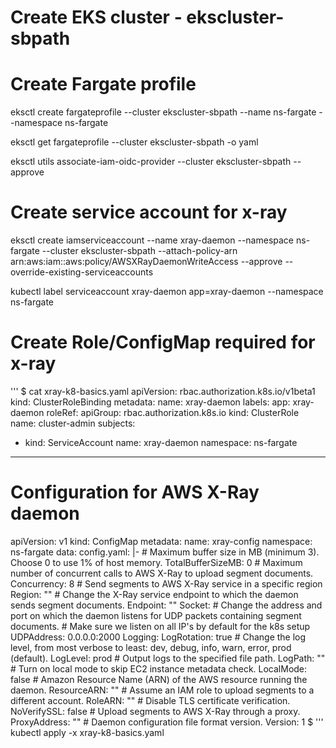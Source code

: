 # Create EKS cluster - ekscluster-sbpath

# Create Fargate profile
eksctl create fargateprofile --cluster ekscluster-sbpath --name ns-fargate --namespace ns-fargate

eksctl get fargateprofile --cluster ekscluster-sbpath -o yaml

eksctl utils associate-iam-oidc-provider --cluster ekscluster-sbpath  --approve

# Create service account for x-ray

eksctl create iamserviceaccount --name xray-daemon --namespace ns-fargate --cluster ekscluster-sbpath --attach-policy-arn arn:aws:iam::aws:policy/AWSXRayDaemonWriteAccess --approve --override-existing-serviceaccounts

kubectl label serviceaccount xray-daemon app=xray-daemon --namespace ns-fargate

# Create Role/ConfigMap required for x-ray
'''
$ cat xray-k8-basics.yaml 
apiVersion: rbac.authorization.k8s.io/v1beta1
kind: ClusterRoleBinding
metadata:
  name: xray-daemon
  labels:
    app: xray-daemon
roleRef:
  apiGroup: rbac.authorization.k8s.io
  kind: ClusterRole
  name: cluster-admin
subjects:
- kind: ServiceAccount
  name: xray-daemon
  namespace: ns-fargate
---
# Configuration for AWS X-Ray daemon
apiVersion: v1
kind: ConfigMap
metadata:
  name: xray-config
  namespace: ns-fargate
data:
  config.yaml: |-
    # Maximum buffer size in MB (minimum 3). Choose 0 to use 1% of host memory.
    TotalBufferSizeMB: 0
    # Maximum number of concurrent calls to AWS X-Ray to upload segment documents.
    Concurrency: 8
    # Send segments to AWS X-Ray service in a specific region
    Region: ""
    # Change the X-Ray service endpoint to which the daemon sends segment documents.
    Endpoint: ""
    Socket:
      # Change the address and port on which the daemon listens for UDP packets containing segment documents.
      # Make sure we listen on all IP's by default for the k8s setup
      UDPAddress: 0.0.0.0:2000
    Logging:
      LogRotation: true
      # Change the log level, from most verbose to least: dev, debug, info, warn, error, prod (default).
      LogLevel: prod
      # Output logs to the specified file path.
      LogPath: ""
    # Turn on local mode to skip EC2 instance metadata check.
    LocalMode: false
    # Amazon Resource Name (ARN) of the AWS resource running the daemon.
    ResourceARN: ""
    # Assume an IAM role to upload segments to a different account.
    RoleARN: ""
    # Disable TLS certificate verification.
    NoVerifySSL: false
    # Upload segments to AWS X-Ray through a proxy.
    ProxyAddress: ""
    # Daemon configuration file format version.
    Version: 1
$
'''
kubectl  apply  -x xray-k8-basics.yaml 

